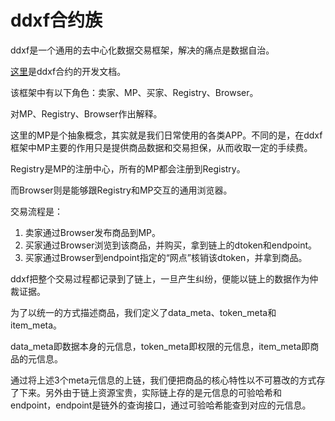 # ddxf合约族

ddxf是一个通用的去中心化数据交易框架，解决的痛点是数据自治。

[这里](https://ont-bizsuite.github.io/ddxf-contract-suite/marketplace/)是ddxf合约的开发文档。

该框架中有以下角色：卖家、MP、买家、Registry、Browser。

对MP、Registry、Browser作出解释。

这里的MP是个抽象概念，其实就是我们日常使用的各类APP。不同的是，在ddxf框架中MP主要的作用只是提供商品数据和交易担保，从而收取一定的手续费。

Registry是MP的注册中心，所有的MP都会注册到Registry。

而Browser则是能够跟Registry和MP交互的通用浏览器。

交易流程是：

1. 卖家通过Browser发布商品到MP。
2. 买家通过Browser浏览到该商品，并购买，拿到链上的dtoken和endpoint。
3. 买家通过Browser到endpoint指定的“网点”核销该dtoken，并拿到商品。

ddxf把整个交易过程都记录到了链上，一旦产生纠纷，便能以链上的数据作为仲裁证据。

为了以统一的方式描述商品，我们定义了data_meta、token_meta和item_meta。

data_meta即数据本身的元信息，token_meta即权限的元信息，item_meta即商品的元信息。

通过将上述3个meta元信息的上链，我们便把商品的核心特性以不可篡改的方式存了下来。另外由于链上资源宝贵，实际链上存的是元信息的可验哈希和endpoint，endpoint是链外的查询接口，通过可验哈希能查到对应的元信息。

